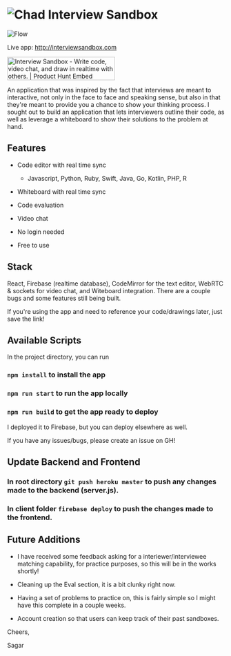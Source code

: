 # ![Chad](./client/public/chad.png) Interview Sandbox

![Flow](./client/public/Final.gif)

Live app: http://interviewsandbox.com

<a href="https://www.producthunt.com/posts/interview-sandbox?utm_source=badge-featured&utm_medium=badge&utm_souce=badge-interview-sandbox" target="_blank"><img src="https://api.producthunt.com/widgets/embed-image/v1/featured.svg?post_id=203837&theme=light" alt="Interview Sandbox - Write code, video chat, and draw in realtime with others. | Product Hunt Embed" style="width: 250px; height: 54px;" width="250px" height="54px" /></a>

An application that was inspired by the fact that interviews are meant to interactive, not only in the face to face and speaking sense, but also in that they're meant to provide you a chance to show your thinking process. I sought out to build an application that lets interviewers outline their code, as well as leverage a whiteboard to show their solutions to the problem at hand.

## Features

- Code editor with real time sync

  - Javascript, Python, Ruby, Swift, Java, Go, Kotlin, PHP, R

- Whiteboard with real time sync
- Code evaluation
- Video chat
- No login needed
- Free to use

## Stack

React, Firebase (realtime database), CodeMirror for the text editor, WebRTC & sockets for video chat, and Witeboard integration. There are a couple bugs and some features still being built.

If you're using the app and need to reference your code/drawings later, just save the link!

## Available Scripts

In the project directory, you can run

### `npm install` to install the app

### `npm run start` to run the app locally

### `npm run build` to get the app ready to deploy

I deployed it to Firebase, but you can deploy elsewhere as well.

If you have any issues/bugs, please create an issue on GH!

## Update Backend and Frontend

### In root directory `git push heroku master` to push any changes made to the backend (server.js).

### In client folder `firebase deploy` to push the changes made to the frontend.

## Future Additions

- I have received some feedback asking for a interiewer/interviewee matching capability, for practice purposes, so this will be in the works shortly!

- Cleaning up the Eval section, it is a bit clunky right now.

- Having a set of problems to practice on, this is fairly simple so I might have this complete in a couple weeks.

- Account creation so that users can keep track of their past sandboxes.

Cheers,

Sagar
